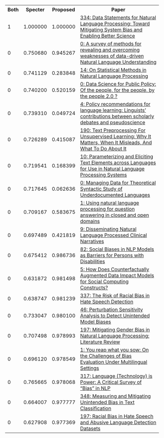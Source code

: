 <html><table><tr>
<th>Both</th>
<th>Specter</th>
<th>Proposed</th>
<th>Paper</th>
</tr>
<tr>
<td>1</td>
<td>1.000000</td>
<td>1.000000</td>
<td><a href="https://www.semanticscholar.org/paper/97bfa89addc6e5d76361e4c1e296949cad887b86">334: Data Statements for Natural Language Processing: Toward Mitigating System Bias and Enabling Better Science</a></td>
</tr>
<tr>
<td>0</td>
<td>0.750680</td>
<td>0.945267</td>
<td><a href="https://www.semanticscholar.org/paper/e4169d63c99b7348ddd7e35293ce6ddeb22a9dcc">0: A survey of methods for revealing and overcoming weaknesses of data-driven Natural Language Understanding</a></td>
</tr>
<tr>
<td>0</td>
<td>0.741129</td>
<td>0.283848</td>
<td><a href="https://www.semanticscholar.org/paper/27c44e4ce489f36c16f0026ee8a90f8b0aa27f5a">14: On Statistical Methods in Natural Language Processing</a></td>
</tr>
<tr>
<td>0</td>
<td>0.740200</td>
<td>0.520159</td>
<td><a href="https://www.semanticscholar.org/paper/f1b3e673b15779a590800e162bfb94121bf51c66">0: Data Science for Public Policy: Of the people, for the people, by the people 2.0 ?</a></td>
</tr>
<tr>
<td>0</td>
<td>0.739310</td>
<td>0.049724</td>
<td><a href="https://www.semanticscholar.org/paper/7c71d48c919fe9b98ee30cd0d2eb9dd558385879">4: Policy recommendations for language learning: Linguists’ contributions between scholarly debates and pseudoscience</a></td>
</tr>
<tr>
<td>0</td>
<td>0.726289</td>
<td>0.415087</td>
<td><a href="https://www.semanticscholar.org/paper/636b3b1be61becb6b92a8d0e62c154db4386fc8d">190: Text Preprocessing For Unsupervised Learning: Why It Matters, When It Misleads, And What To Do About It</a></td>
</tr>
<tr>
<td>0</td>
<td>0.719541</td>
<td>0.168399</td>
<td><a href="https://www.semanticscholar.org/paper/6d61fc64bf9c1bf042dbec9c33dc941bc1d1ec10">10: Parameterizing and Eliciting Text Elements across Languages for Use in Natural Language Processing Systems</a></td>
</tr>
<tr>
<td>0</td>
<td>0.717645</td>
<td>0.062636</td>
<td><a href="https://www.semanticscholar.org/paper/9427b6d5f3f3cacf9ea8a8b8b7ca79fe3066c505">0: Managing Data for Theoretical Syntactic Study of Underdocumented Languages</a></td>
</tr>
<tr>
<td>0</td>
<td>0.709167</td>
<td>0.583675</td>
<td><a href="https://www.semanticscholar.org/paper/adfb7774140ecfb53b1359ace05a25b583369c0a">1: Using natural language processing for question answering in closed and open domains</a></td>
</tr>
<tr>
<td>0</td>
<td>0.697489</td>
<td>0.421819</td>
<td><a href="https://www.semanticscholar.org/paper/bb420625da1aba7e858fb7f17a843347f5001e0d">9: Disseminating Natural Language Processed Clinical Narratives</a></td>
</tr>
<tr>
<td>0</td>
<td>0.675412</td>
<td>0.986736</td>
<td><a href="https://www.semanticscholar.org/paper/3cc2f69951cd24fe61be4cf32d62afbac297bc2b">82: Social Biases in NLP Models as Barriers for Persons with Disabilities</a></td>
</tr>
<tr>
<td>0</td>
<td>0.631872</td>
<td>0.981498</td>
<td><a href="https://www.semanticscholar.org/paper/669d98245819f8eee8966f855d69fa1b74c13893">5: How Does Counterfactually Augmented Data Impact Models for Social Computing Constructs?</a></td>
</tr>
<tr>
<td>0</td>
<td>0.638747</td>
<td>0.981239</td>
<td><a href="https://www.semanticscholar.org/paper/8963317176fa81e185fd7a8f8cd001d7e11a4868">337: The Risk of Racial Bias in Hate Speech Detection</a></td>
</tr>
<tr>
<td>0</td>
<td>0.733047</td>
<td>0.980100</td>
<td><a href="https://www.semanticscholar.org/paper/e3d3571533e43f42218bceaa8cfda9fdaedb89d0">46: Perturbation Sensitivity Analysis to Detect Unintended Model Biases</a></td>
</tr>
<tr>
<td>0</td>
<td>0.707498</td>
<td>0.978993</td>
<td><a href="https://www.semanticscholar.org/paper/493fac37cea49afb98c52c2f5dd75c303a325b25">197: Mitigating Gender Bias in Natural Language Processing: Literature Review</a></td>
</tr>
<tr>
<td>0</td>
<td>0.696120</td>
<td>0.978549</td>
<td><a href="https://www.semanticscholar.org/paper/21abb6f22851e5447cd810dd9e70a4b8691cee51">1: You reap what you sow: On the Challenges of Bias Evaluation Under Multilingual Settings</a></td>
</tr>
<tr>
<td>0</td>
<td>0.765665</td>
<td>0.978068</td>
<td><a href="https://www.semanticscholar.org/paper/d47a682723f710395454687319bb55635e653105">317: Language (Technology) is Power: A Critical Survey of “Bias” in NLP</a></td>
</tr>
<tr>
<td>0</td>
<td>0.664007</td>
<td>0.977777</td>
<td><a href="https://www.semanticscholar.org/paper/44fc8d79fb8e0f8c6c6f680179b5803a789c6227">348: Measuring and Mitigating Unintended Bias in Text Classification</a></td>
</tr>
<tr>
<td>0</td>
<td>0.627908</td>
<td>0.977369</td>
<td><a href="https://www.semanticscholar.org/paper/5af1e8b2f546ab8dbac7a35e89e5a2b2af7968d7">197: Racial Bias in Hate Speech and Abusive Language Detection Datasets</a></td>
</tr>
</table></html>
